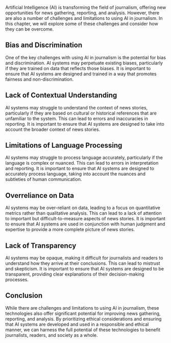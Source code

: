 
Artificial Intelligence (AI) is transforming the field of journalism, offering new opportunities for news gathering, reporting, and analysis. However, there are also a number of challenges and limitations to using AI in journalism. In this chapter, we will explore some of these challenges and consider how they can be overcome.

Bias and Discrimination
-----------------------

One of the key challenges with using AI in journalism is the potential for bias and discrimination. AI systems may perpetuate existing biases, particularly if they are trained on data that reflects those biases. It is important to ensure that AI systems are designed and trained in a way that promotes fairness and non-discrimination.

Lack of Contextual Understanding
--------------------------------

AI systems may struggle to understand the context of news stories, particularly if they are based on cultural or historical references that are unfamiliar to the system. This can lead to errors and inaccuracies in reporting. It is important to ensure that AI systems are designed to take into account the broader context of news stories.

Limitations of Language Processing
----------------------------------

AI systems may struggle to process language accurately, particularly if the language is complex or nuanced. This can lead to errors in interpretation and reporting. It is important to ensure that AI systems are designed to accurately process language, taking into account the nuances and subtleties of human communication.

Overreliance on Data
--------------------

AI systems may be over-reliant on data, leading to a focus on quantitative metrics rather than qualitative analysis. This can lead to a lack of attention to important but difficult-to-measure aspects of news stories. It is important to ensure that AI systems are used in conjunction with human judgment and expertise to provide a more complete picture of news stories.

Lack of Transparency
--------------------

AI systems may be opaque, making it difficult for journalists and readers to understand how they arrive at their conclusions. This can lead to mistrust and skepticism. It is important to ensure that AI systems are designed to be transparent, providing clear explanations of their decision-making processes.

Conclusion
----------

While there are challenges and limitations to using AI in journalism, these technologies also offer significant potential for improving news gathering, reporting, and analysis. By prioritizing ethical considerations and ensuring that AI systems are developed and used in a responsible and ethical manner, we can harness the full potential of these technologies to benefit journalists, readers, and society as a whole.

